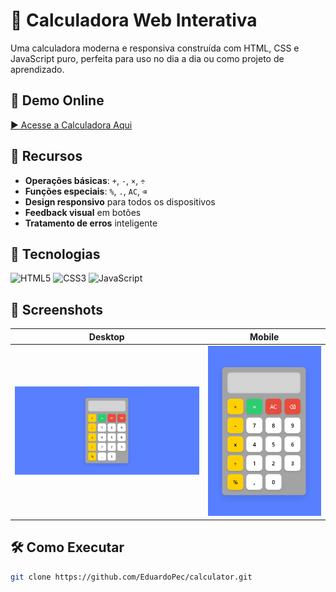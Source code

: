 # 🧮 Calculadora Web Interativa

Uma calculadora moderna e responsiva construída com HTML, CSS e JavaScript puro, perfeita para uso no dia a dia ou como projeto de aprendizado.

## 🔗 Demo Online
[▶️ Acesse a Calculadora Aqui](https://EduardoPec.github.io/calculator/) 

## 🚀 Recursos

- **Operações básicas**: `+`, `-`, `×`, `÷`
- **Funções especiais**: `%`, `.`, `AC`, `⌫`
- **Design responsivo** para todos os dispositivos
- **Feedback visual** em botões
- **Tratamento de erros** inteligente

## 🎯 Tecnologias

![HTML5](https://img.shields.io/badge/-HTML5-E34F26?logo=html5&logoColor=white)
![CSS3](https://img.shields.io/badge/-CSS3-1572B6?logo=css3&logoColor=white)
![JavaScript](https://img.shields.io/badge/-JavaScript-F7DF1E?logo=javascript&logoColor=black)

## 📸 Screenshots

| Desktop | Mobile |
|---------|--------|
| ![Desktop](ftCalculator.png) | ![Mobile](ftMobileCalculator.png) |

## 🛠️ Como Executar

```bash
git clone https://github.com/EduardoPec/calculator.git
